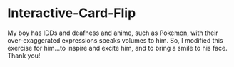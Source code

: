 # Interactive-Card-Flip

My boy has IDDs and deafness and anime, such as Pokemon, with their over-exaggerated expressions speaks volumes to him. So, I modified this exercise for him...to inspire and excite him, and to bring a smile to his face.
Thank you!

